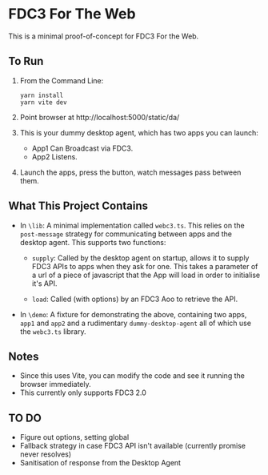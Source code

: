 # FDC3 For The Web 

This is a minimal proof-of-concept for FDC3 For the Web.

## To Run

1.  From the Command Line:
    ```
    yarn install
    yarn vite dev
    ```

2. Point browser at http://localhost:5000/static/da/

3. This is your dummy desktop agent, which has two apps you can launch:

    - App1 Can Broadcast via FDC3.
    - App2 Listens.

4. Launch the apps, press the button, watch messages pass between them.

## What This Project Contains

 - In `\lib`:  A minimal implementation called `webc3.ts`.  This relies on the `post-message` strategy for communicating between apps and the desktop agent.  This supports two functions:

   - `supply`:  Called by the desktop agent on startup, allows it to supply FDC3 APIs to apps when they ask for one.  This takes a parameter of a url of a piece of javascript that the App will load in order to initialise it's API.

   - `load`: Called (with options) by an FDC3 Aoo to retrieve the API.

 - In `\demo`:  A fixture for demonstrating the above, containing two apps, `app1` and `app2` and a rudimentary `dummy-desktop-agent` all of which use the `webc3.ts` library.



## Notes

- Since this uses Vite, you can modify the code and see it running the browser immediately.
- This currently only supports FDC3 2.0


## TO DO

 - Figure out options, setting global
 - Fallback strategy in case FDC3 API isn't available (currently promise never resolves)
 - Sanitisation of response from the Desktop Agent


